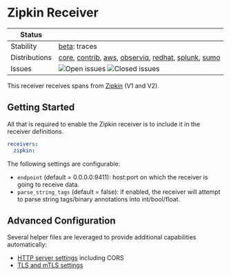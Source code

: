 # Zipkin Receiver

<!-- status autogenerated section -->
| Status        |           |
| ------------- |-----------|
| Stability     | [beta]: traces   |
| Distributions | [core], [contrib], [aws], [observiq], [redhat], [splunk], [sumo] |
| Issues        | ![Open issues](https://img.shields.io/github/issues-search/open-telemetry/opentelemetry-collector-contrib?query=is%3Aissue%20is%3Aopen%20label%3Areceiver%2Fzipkin%20&label=open&color=orange&logo=opentelemetry) ![Closed issues](https://img.shields.io/github/issues-search/open-telemetry/opentelemetry-collector-contrib?query=is%3Aissue%20is%3Aclosed%20label%3Areceiver%2Fzipkin%20&label=closed&color=blue&logo=opentelemetry) |

[beta]: https://github.com/open-telemetry/opentelemetry-collector#beta
[core]: https://github.com/open-telemetry/opentelemetry-collector-releases/tree/main/distributions/otelcol
[contrib]: https://github.com/open-telemetry/opentelemetry-collector-releases/tree/main/distributions/otelcol-contrib
[aws]: https://github.com/aws-observability/aws-otel-collector
[observiq]: https://github.com/observIQ/observiq-otel-collector
[redhat]: https://github.com/os-observability/redhat-opentelemetry-collector
[splunk]: https://github.com/signalfx/splunk-otel-collector
[sumo]: https://github.com/SumoLogic/sumologic-otel-collector
<!-- end autogenerated section -->

This receiver receives spans from [Zipkin](https://zipkin.io/) (V1 and V2).

## Getting Started

All that is required to enable the Zipkin receiver is to include it in the
receiver definitions.

```yaml
receivers:
  zipkin:
```

The following settings are configurable:

- `endpoint` (default = 0.0.0.0:9411): host:port on which the receiver is going to receive data.
- `parse_string_tags` (default = false): if enabled, the receiver will attempt to parse string tags/binary annotations into int/bool/float.

## Advanced Configuration

Several helper files are leveraged to provide additional capabilities automatically:

- [HTTP server settings](https://github.com/open-telemetry/opentelemetry-collector/blob/main/config/confighttp/README.md#server-configuration) including CORS
- [TLS and mTLS settings](https://github.com/open-telemetry/opentelemetry-collector/blob/main/config/configtls/README.md)
